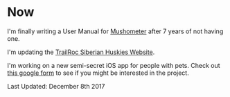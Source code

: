 # Now

I'm finally writing a User Manual for [Mushometer]() after 7 years of not having one.

I'm updating the [TrailRoc Siberian Huskies Website]().

I'm working on a new semi-secret iOS app for people with pets.  Check out [this google form]() to see if you might be interested in the project.

Last Updated: December 8th 2017


